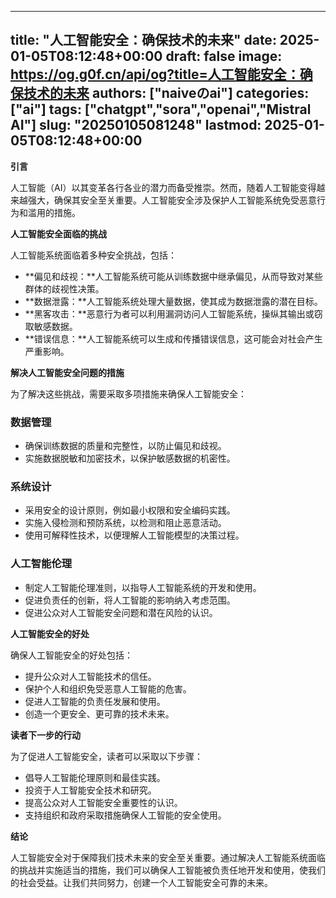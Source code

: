 
---
title: "人工智能安全：确保技术的未来"
date: 2025-01-05T08:12:48+00:00
draft: false
image: https://og.g0f.cn/api/og?title=人工智能安全：确保技术的未来
authors: ["naiveのai"]
categories: ["ai"]
tags: ["chatgpt","sora","openai","Mistral AI"]
slug: "20250105081248"
lastmod: 2025-01-05T08:12:48+00:00
---
**引言**

人工智能（AI）以其变革各行各业的潜力而备受推崇。然而，随着人工智能变得越来越强大，确保其安全至关重要。人工智能安全涉及保护人工智能系统免受恶意行为和滥用的措施。

**人工智能安全面临的挑战**

人工智能系统面临着多种安全挑战，包括：

- **偏见和歧视：**人工智能系统可能从训练数据中继承偏见，从而导致对某些群体的歧视性决策。
- **数据泄露：**人工智能系统处理大量数据，使其成为数据泄露的潜在目标。
- **黑客攻击：**恶意行为者可以利用漏洞访问人工智能系统，操纵其输出或窃取敏感数据。
- **错误信息：**人工智能系统可以生成和传播错误信息，这可能会对社会产生严重影响。

**解决人工智能安全问题的措施**

为了解决这些挑战，需要采取多项措施来确保人工智能安全：

### 数据管理

- 确保训练数据的质量和完整性，以防止偏见和歧视。
- 实施数据脱敏和加密技术，以保护敏感数据的机密性。

### 系统设计

- 采用安全的设计原则，例如最小权限和安全编码实践。
- 实施入侵检测和预防系统，以检测和阻止恶意活动。
- 使用可解释性技术，以便理解人工智能模型的决策过程。

### 人工智能伦理

- 制定人工智能伦理准则，以指导人工智能系统的开发和使用。
- 促进负责任的创新，将人工智能的影响纳入考虑范围。
- 促进公众对人工智能安全问题和潜在风险的认识。

**人工智能安全的好处**

确保人工智能安全的好处包括：

- 提升公众对人工智能技术的信任。
- 保护个人和组织免受恶意人工智能的危害。
- 促进人工智能的负责任发展和使用。
- 创造一个更安全、更可靠的技术未来。

**读者下一步的行动**

为了促进人工智能安全，读者可以采取以下步骤：

- 倡导人工智能伦理原则和最佳实践。
- 投资于人工智能安全技术和研究。
- 提高公众对人工智能安全重要性的认识。
- 支持组织和政府采取措施确保人工智能的安全使用。

**结论**

人工智能安全对于保障我们技术未来的安全至关重要。通过解决人工智能系统面临的挑战并实施适当的措施，我们可以确保人工智能被负责任地开发和使用，使我们的社会受益。让我们共同努力，创建一个人工智能安全可靠的未来。